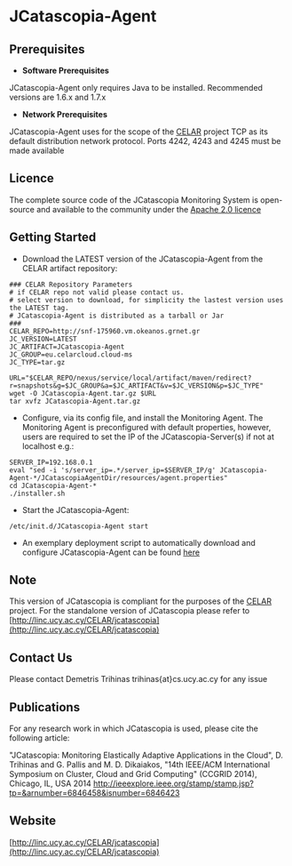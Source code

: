 JCatascopia-Agent
====================================

Prerequisites
---------------

- **Software Prerequisites** 

JCatascopia-Agent only requires Java to be installed. Recommended versions are 1.6.x and 1.7.x

- **Network Prerequisites** 

JCatascopia-Agent uses for the scope of the [CELAR](http://celarcloud.eu/) project TCP as its default distribution network protocol. Ports 4242, 4243 and 4245 must be made available

Licence
---------------
The complete source code of the JCatascopia Monitoring System is open-source and available to the community under the [Apache 2.0 licence](http://www.apache.org/licenses/LICENSE-2.0.html)

Getting Started
---------------

- Download the LATEST version of the JCatascopia-Agent from the CELAR artifact repository:

```shell
### CELAR Repository Parameters
# if CELAR repo not valid please contact us.
# select version to download, for simplicity the lastest version uses the LATEST tag.
# JCatascopia-Agent is distributed as a tarball or Jar
###
CELAR_REPO=http://snf-175960.vm.okeanos.grnet.gr
JC_VERSION=LATEST
JC_ARTIFACT=JCatascopia-Agent
JC_GROUP=eu.celarcloud.cloud-ms
JC_TYPE=tar.gz

URL="$CELAR_REPO/nexus/service/local/artifact/maven/redirect?r=snapshots&g=$JC_GROUP&a=$JC_ARTIFACT&v=$JC_VERSION&p=$JC_TYPE"
wget -O JCatascopia-Agent.tar.gz $URL
tar xvfz JCatascopia-Agent.tar.gz
```

- Configure, via its config file, and install the Monitoring Agent. The Monitoring Agent is preconfigured with default properties, however, users are required to set the IP of the JCatascopia-Server(s) if not at localhost e.g.:

```
SERVER_IP=192.168.0.1
eval "sed -i 's/server_ip=.*/server_ip=$SERVER_IP/g' JCatascopia-Agent-*/JCatascopiaAgentDir/resources/agent.properties"
cd JCatascopia-Agent-*
./installer.sh
```

- Start the JCatascopia-Agent:

```shell
/etc/init.d/JCatascopia-Agent start
```

- An exemplary deployment script to automatically download and configure JCatascopia-Agent can be found [here](https://github.com/CELAR/celar-deployment/blob/master/vm/jcatascopia-agent.sh)

Note
---------------
This version of JCatascopia is compliant for the purposes of the [CELAR](http://celarcloud.eu/) project. For the standalone version of JCatascopia please refer to [http://linc.ucy.ac.cy/CELAR/jcatascopia](http://linc.ucy.ac.cy/CELAR/jcatascopia)

Contact Us
---------------
Please contact Demetris Trihinas trihinas{at}cs.ucy.ac.cy for any issue

Publications
---------------
For any research work in which JCatascopia is used, please cite the following article:

"JCatascopia: Monitoring Elastically Adaptive Applications in the Cloud", D. Trihinas and G. Pallis and M. D. Dikaiakos, "14th IEEE/ACM International Symposium on Cluster, Cloud and Grid Computing" (CCGRID 2014), Chicago, IL, USA 2014
http://ieeexplore.ieee.org/stamp/stamp.jsp?tp=&arnumber=6846458&isnumber=6846423

Website
---------------
[http://linc.ucy.ac.cy/CELAR/jcatascopia](http://linc.ucy.ac.cy/CELAR/jcatascopia)

